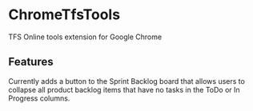 # ChromeTfsTools
TFS Online tools extension for Google Chrome

## Features
Currently adds a button to the Sprint Backlog board that allows users to collapse all product backlog items that have no tasks in the ToDo or In Progress columns.
